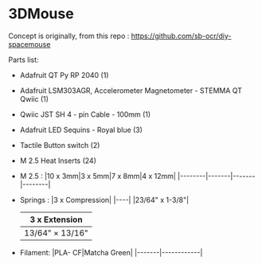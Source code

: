 # 3DMouse
Concept is originally, from this repo : https://github.com/sb-ocr/diy-spacemouse



Parts list:
  - Adafruit QT Py RP 2040 (1)
  - Adafruit LSM303AGR, Accelerometer Magnetometer - STEMMA QT Qwiic (1)
  - Qwiic JST SH 4 - pin Cable - 100mm (1)
  - Adafruit LED Sequins - Royal blue (3)
  - Tactile Button switch (2)
  - M 2.5 Heat Inserts (24)
  - M 2.5 : 
    |10 x 3mm|3 x 5mm|7 x 8mm|4 x 12mm|
    |--------|-------|-------|--------|
    
  - Springs :
    |3 x Compression|
    |----|
    |23/64" x 1-3/8"|
    
    |3 x Extension|
    |----| 
    |13/64" × 13/16"|

  - Filament:
    |PLA- CF|Matcha Green|
    |-------|------------|
    

